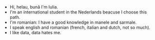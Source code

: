 - Hi, helau, bună I'm Iulia.
- I'm an international student in the Nederlands beacuse I choose this path.
- I'm romanian: I have a good knowledge in manele and sarmale.
- I speak english and romanian (french, italian and dutch, not so much).
- I like data, data hates me.
<!---
iuliabac/iuliabac is a ✨ special ✨ repository because its `README.md` (this file) appears on your GitHub profile.
You can click the Preview link to take a look at your changes.
--->
